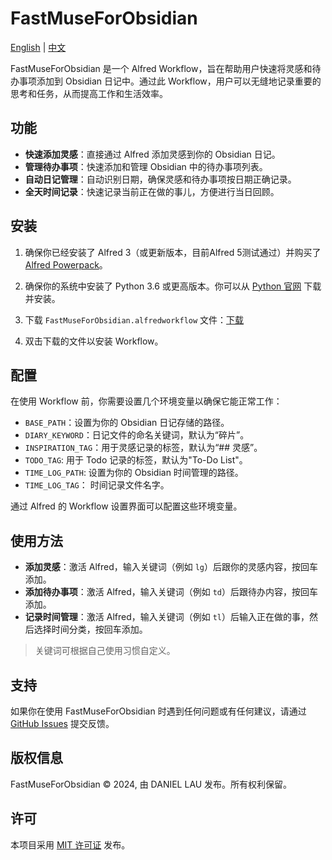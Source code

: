 # FastMuseForObsidian

[English](README_EN.md) | [中文](README.md)

FastMuseForObsidian 是一个 Alfred Workflow，旨在帮助用户快速将灵感和待办事项添加到 Obsidian 日记中。通过此 Workflow，用户可以无缝地记录重要的思考和任务，从而提高工作和生活效率。

## 功能

- **快速添加灵感**：直接通过 Alfred 添加灵感到你的 Obsidian 日记。
- **管理待办事项**：快速添加和管理 Obsidian 中的待办事项列表。
- **自动日记管理**：自动识别日期，确保灵感和待办事项按日期正确记录。
- **全天时间记录**：快速记录当前正在做的事儿，方便进行当日回顾。

## 安装

1. 确保你已经安装了 Alfred 3（或更新版本，目前Alfred 5测试通过）并购买了 [Alfred Powerpack](https://www.alfredapp.com/powerpack/)。
2. 确保你的系统中安装了 Python 3.6 或更高版本。你可以从 [Python 官网](https://www.python.org/downloads/) 下载并安装。
3. 下载 `FastMuseForObsidian.alfredworkflow` 文件：[下载](https://github.com/daniellauyu/FastMuseForObsidian/blob/master/FastMuseForObsidain.alfredworkflow)

4. 双击下载的文件以安装 Workflow。

## 配置

在使用 Workflow 前，你需要设置几个环境变量以确保它能正常工作：

- `BASE_PATH`：设置为你的 Obsidian 日记存储的路径。
- `DIARY_KEYWORD`：日记文件的命名关键词，默认为“碎片”。
- `INSPIRATION_TAG`：用于灵感记录的标签，默认为“## 灵感”。
- `TODO_TAG`: 用于 Todo 记录的标签，默认为"To-Do List"。
- `TIME_LOG_PATH`: 设置为你的 Obsidian 时间管理的路径。
- `TIME_LOG_TAG`： 时间记录文件名字。

通过 Alfred 的 Workflow 设置界面可以配置这些环境变量。

## 使用方法

- **添加灵感**：激活 Alfred，输入关键词（例如 `lg`）后跟你的灵感内容，按回车添加。
- **添加待办事项**：激活 Alfred，输入关键词（例如 `td`）后跟待办内容，按回车添加。
- **记录时间管理**：激活 Alfred，输入关键词（例如 `tl`）后输入正在做的事，然后选择时间分类，按回车添加。

> 关键词可根据自己使用习惯自定义。

## 支持

如果你在使用 FastMuseForObsidian 时遇到任何问题或有任何建议，请通过 [GitHub Issues](https://github.com/daniellauyu/FastMuseForObsidian/issues) 提交反馈。

## 版权信息

FastMuseForObsidian © 2024, 由 DANIEL LAU 发布。所有权利保留。

## 许可

本项目采用 [MIT 许可证](LICENSE) 发布。
